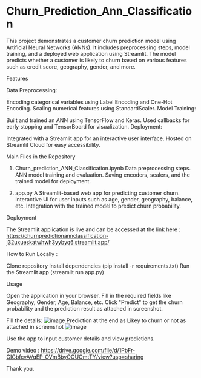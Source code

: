 # Churn_Prediction_Ann_Classification

This project demonstrates a customer churn prediction model using Artificial Neural Networks (ANNs). It includes preprocessing steps, model training, and a deployed web application using Streamlit. The model predicts whether a customer is likely to churn based on various features such as credit score, geography, gender, and more.

Features

Data Preprocessing:

  Encoding categorical variables using Label Encoding and One-Hot Encoding.
  Scaling numerical features using StandardScaler.
Model Training:

  Built and trained an ANN using TensorFlow and Keras.
  Used callbacks for early stopping and TensorBoard for visualization.
Deployment:

  Integrated with a Streamlit app for an interactive user interface.
  Hosted on Streamlit Cloud for easy accessibility.

Main Files in the Repository

1. Churn_prediction_ANN_Classification.ipynb
  Data preprocessing steps.
  ANN model training and evaluation.
  Saving encoders, scalers, and the trained model for deployment.

2. app.py
  A Streamlit-based web app for predicting customer churn.
  Interactive UI for user inputs such as age, gender, geography, balance, etc.
  Integration with the trained model to predict churn probability.

Deployment

The Streamlit application is live and can be accessed at the link here : https://churnpredictionannclassification-j32uxueskatwhwh3yybyq6.streamlit.app/

How to Run Locally :

  Clone repository
  Install dependencies (pip install -r requirements.txt)
  Run the Streamlit app (streamlit run app.py)
  
Usage

  Open the application in your browser.
  Fill in the required fields like Geography, Gender, Age, Balance, etc.
  Click "Predict" to get the churn probability and the prediction result as attached in screenshot.
  
Fill the details:
  ![image](https://github.com/user-attachments/assets/5abf81ee-f6f1-4fa3-a9cb-c31784700c48)
Prediction at the end as Likey to churn or not as attached in screenshot
  ![image](https://github.com/user-attachments/assets/484e98be-bab8-469f-9e26-055ac3106af5)

  Use the app to input customer details and view predictions.
  
Demo video : https://drive.google.com/file/d/1PbFr-GIGbfcvAVqEP_OVmBbyOOUOmtTY/view?usp=sharing 

Thank you.
